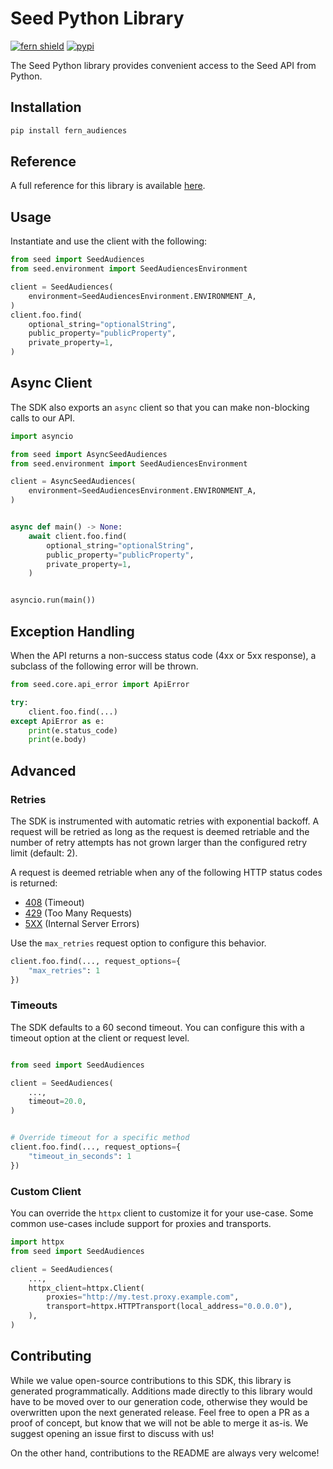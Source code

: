 # Seed Python Library

[![fern shield](https://img.shields.io/badge/%F0%9F%8C%BF-Built%20with%20Fern-brightgreen)](https://buildwithfern.com?utm_source=github&utm_medium=github&utm_campaign=readme&utm_source=Seed%2FPython)
[![pypi](https://img.shields.io/pypi/v/fern_audiences)](https://pypi.python.org/pypi/fern_audiences)

The Seed Python library provides convenient access to the Seed API from Python.

## Installation

```sh
pip install fern_audiences
```

## Reference

A full reference for this library is available [here](./reference.md).

## Usage

Instantiate and use the client with the following:

```python
from seed import SeedAudiences
from seed.environment import SeedAudiencesEnvironment

client = SeedAudiences(
    environment=SeedAudiencesEnvironment.ENVIRONMENT_A,
)
client.foo.find(
    optional_string="optionalString",
    public_property="publicProperty",
    private_property=1,
)
```

## Async Client

The SDK also exports an `async` client so that you can make non-blocking calls to our API.

```python
import asyncio

from seed import AsyncSeedAudiences
from seed.environment import SeedAudiencesEnvironment

client = AsyncSeedAudiences(
    environment=SeedAudiencesEnvironment.ENVIRONMENT_A,
)


async def main() -> None:
    await client.foo.find(
        optional_string="optionalString",
        public_property="publicProperty",
        private_property=1,
    )


asyncio.run(main())
```

## Exception Handling

When the API returns a non-success status code (4xx or 5xx response), a subclass of the following error
will be thrown.

```python
from seed.core.api_error import ApiError

try:
    client.foo.find(...)
except ApiError as e:
    print(e.status_code)
    print(e.body)
```

## Advanced

### Retries

The SDK is instrumented with automatic retries with exponential backoff. A request will be retried as long
as the request is deemed retriable and the number of retry attempts has not grown larger than the configured
retry limit (default: 2).

A request is deemed retriable when any of the following HTTP status codes is returned:

- [408](https://developer.mozilla.org/en-US/docs/Web/HTTP/Status/408) (Timeout)
- [429](https://developer.mozilla.org/en-US/docs/Web/HTTP/Status/429) (Too Many Requests)
- [5XX](https://developer.mozilla.org/en-US/docs/Web/HTTP/Status/500) (Internal Server Errors)

Use the `max_retries` request option to configure this behavior.

```python
client.foo.find(..., request_options={
    "max_retries": 1
})
```

### Timeouts

The SDK defaults to a 60 second timeout. You can configure this with a timeout option at the client or request level.

```python

from seed import SeedAudiences

client = SeedAudiences(
    ...,
    timeout=20.0,
)


# Override timeout for a specific method
client.foo.find(..., request_options={
    "timeout_in_seconds": 1
})
```

### Custom Client

You can override the `httpx` client to customize it for your use-case. Some common use-cases include support for proxies
and transports.
```python
import httpx
from seed import SeedAudiences

client = SeedAudiences(
    ...,
    httpx_client=httpx.Client(
        proxies="http://my.test.proxy.example.com",
        transport=httpx.HTTPTransport(local_address="0.0.0.0"),
    ),
)
```

## Contributing

While we value open-source contributions to this SDK, this library is generated programmatically.
Additions made directly to this library would have to be moved over to our generation code,
otherwise they would be overwritten upon the next generated release. Feel free to open a PR as
a proof of concept, but know that we will not be able to merge it as-is. We suggest opening
an issue first to discuss with us!

On the other hand, contributions to the README are always very welcome!
